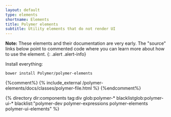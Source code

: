 ```yaml
---
layout: default
type: elements
shortname: Elements
title: Polymer elements
subtitle: Utility elements that do not render UI
---
```


**Note:** These elements and their documentation are very early.
The "source" links below point to commented code where you can learn more about
how to use the element.
{: .alert .alert-info}

Install everything:

    bower install Polymer/polymer-elements

<section class="element-list">
{%comment%}
{% include_external /polymer-elements/docs/classes/polymer-file.html %}
{%endcomment%}

{% directory dir:components tag:div glob:polymer-* blacklistglob:polymer-ui-* blacklist:"polymer-dev polymer-expressions polymer-elements polymer-ui-elements" %}
</section>
